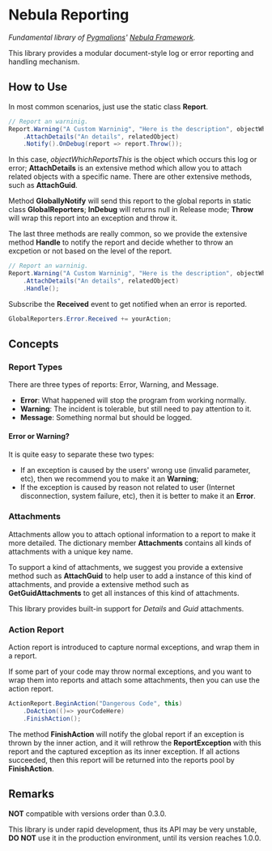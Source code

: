﻿# Nebula Reporting

*Fundamental library of [Pygmalions](https://github.com/Pygmalions)' [Nebula Framework](https://github.com/Pygmalions/Nebula.Framework).*

This library provides a modular document-style log or error reporting and handling mechanism.
    
## How to Use

In most common scenarios, just use the static class **Report**.
```C#
// Report an warninig.
Report.Warning("A Custom Warninig", "Here is the description", objectWhichReportsThis)
    .AttachDetails("An details", relatedObject)
    .Notify().OnDebug(report => report.Throw());
```

In this case, *objectWhichReportsThis* is the object which occurs this log or error;
**AttachDetails** is an extensive method which allow you to attach related objects with a specific name.
There are other extensive methods, such as **AttachGuid**.

Method **GloballyNotify** will send this report to the global reports in static class **GlobalReporters**;
**InDebug** will returns null in Release mode; **Throw** will wrap this report into an exception and throw it.

The last three methods are really common, so we provide the extensive method **Handle** to notify the report
and decide whether to throw an excpetion or not based on the level of the report.

```c#
// Report an warninig.
Report.Warning("A Custom Warninig", "Here is the description", objectWhichReportsThis)
    .AttachDetails("An details", relatedObject)
    .Handle();
```

Subscribe the **Received** event to get notified when an error is reported.
```C#
GlobalReporters.Error.Received += yourAction;
```

## Concepts

### Report Types

There are three types of reports: Error, Warning, and Message.
- **Error**: What happened will stop the program from working normally.
- **Warning**: The incident is tolerable, but still need to pay attention to it.
- **Message**: Something normal but should be logged.

#### Error or Warning?

It is quite easy to separate these two types: 

- If an exception is caused by the users' wrong use (invalid parameter, etc), 
then we recommend you to make it an **Warning**;
- If the exception is caused by reason not related to user (Internet disconnection, system failure, etc),
then it is better to make it an **Error**.

### Attachments

Attachments allow you to attach optional information to a report to make it more detailed.
The dictionary member **Attachments** contains all kinds of attachments with a unique key name.

To support a kind of attachments, we suggest you provide a extensive method such as **AttachGuid**
to help user to add a instance of this kind of attachments, and provide a extensive method such as **GetGuidAttachments**
to get all instances of this kind of attachments.

This library provides built-in support for *Details* and *Guid* attachments.

### Action Report

Action report is introduced to capture normal exceptions, and wrap them in a report.

If some part of your code may throw normal exceptions, and you want to wrap them into reports and attach some attachments,
then you can use the action report.

```c#
ActionReport.BeginAction("Dangerous Code", this)
    .DoAction(()=> yourCodeHere)
    .FinishAction();
```

The method **FinishAction** will notify the global report if an exception is thrown by the inner action, 
and it will rethrow the **ReportException** with this report and the captured exception as its inner exception.
If all actions succeeded, then this report will be returned into the reports pool by **FinishAction**.

## Remarks

**NOT** compatible with versions order than 0.3.0.

This library is under rapid development, thus its API may be very unstable, 
**DO NOT** use it in the production environment,
until its version reaches 1.0.0.